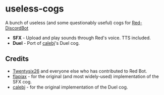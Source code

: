# useless-cogs
A bunch of useless (and some questionably useful) cogs for [Red-DiscordBot](https://github.com/Cog-Creators/Red-DiscordBot)

* **SFX** - Upload and play sounds through Red's voice. TTS included.
* **Duel** - Port of [calebj](https://github.com/calebj/calebj-cogs)'s Duel cog.

## Credits
* [Twentysix26](https://github.com/Twentysix26) and everyone else who has contributed to Red Bot.
* [flapjax](https://github.com/flapjax) - for the original (and most widely-used) implementation of the SFX cog.
* [calebj](https://github.com/calebj) - for the original implementation of the Duel cog.
